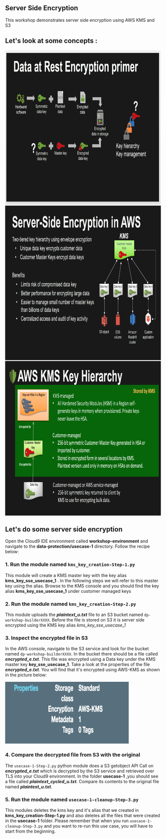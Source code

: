 ## Server Side Encryption 

This workshop demonstrates server side encryption using AWS KMS and S3

## Let's look at some concepts :

<a><img src="images/data-at-rest-encryption-primer.png" width="700" height="500"></a><br>
<a><img src="images/server-side-encryption-in-aws.png" width="700" height="500"></a><br>
<a><img src="images/aws-kms-key-hierarchy.png" width="700" height="500"></a><br>

## Let's do some server side encryption

Open the Cloud9 IDE environment called **workshop-environment** and navigate to the **data-protection/usecase-1** directory.
Follow the recipe below:

### 1. Run the module named `kms_key_creation-Step-1.py`

This module will create a KMS master key with the key alias **kms_key_sse_usecase_1** . In the following steps we will refer to this
master key using the alias. Browse to the KMS console and you should find the key alias **kms_key_sse_usecase_1** under 
customer managed keys

### 2. Run the module named `kms_key_creation-Step-2.py`

This module uploads the ***plaintext_u.txt*** file to an S3 bucket named `dp-workshop-builderXXXX`. 
Before the file is stored on S3 it is server side encrypted using the KMS key alias *kms_key_sse_usecase_1*

### 3. Inspect the encrypted file in S3

In the AWS console, navigate to the S3 service and look for the bucket named `dp-workshop-builderXXXX`.
In the bucket there should be a file called ***encrypted_e.txt***. This file was encrypted using a Data key under the KMS master key **key_sse_usecase_1**. Take a look at the properties of the file ***encrypted_e.txt***. You will find that it's encrypted using AWS-KMS as shown in the picture below:

<a><img src="images/in-aws-console-sse.png" width="400" height="200"></a><br>

### 4. Compare the decrypted file from S3 with the original

The `usecase-1-Step-2.py` python module does a S3 getobject API Call on ***encrypted_e.txt*** which is decrypted by the S3 service and retrieved over TLS into your Cloud9 environment. In the folder **usecase-1** ,you should see a file called ***plaintext_cycled_u.txt***. Compare its contents to the original file named ***plaintext_u.txt***. 

### 5. Run the module named `usecase-1-cleanup-Step-3.py`

This modules deletes the kms key and it's alias that we created in **kms_key_creation-Step-1.py** and also deletes all the files that were created in the **usecase-1** folder. Please remember that when you run `usecase-1-cleanup-Step-3.py` and you want to re-run this use case, you will have to start from the beginning.